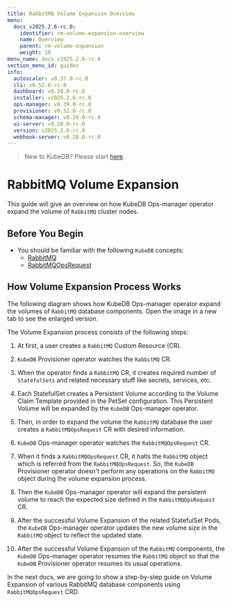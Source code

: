 ```yaml
---
title: RabbitMQ Volume Expansion Overview
menu:
  docs_v2025.2.6-rc.0:
    identifier: rm-volume-expansion-overview
    name: Overview
    parent: rm-volume-expansion
    weight: 10
menu_name: docs_v2025.2.6-rc.0
section_menu_id: guides
info:
  autoscaler: v0.37.0-rc.0
  cli: v0.52.0-rc.0
  dashboard: v0.28.0-rc.0
  installer: v2025.2.6-rc.0
  ops-manager: v0.39.0-rc.0
  provisioner: v0.52.0-rc.0
  schema-manager: v0.28.0-rc.0
  ui-server: v0.28.0-rc.0
  version: v2025.2.6-rc.0
  webhook-server: v0.28.0-rc.0
---
```


> New to KubeDB? Please start [here](/docs/v2025.2.6-rc.0/README).

# RabbitMQ Volume Expansion

This guide will give an overview on how KubeDB Ops-manager operator expand the volume of `RabbitMQ` cluster nodes.

## Before You Begin

- You should be familiar with the following `KubeDB` concepts:
  - [RabbitMQ](/docs/v2025.2.6-rc.0/guides/rabbitmq/concepts/rabbitmq)
  - [RabbitMQOpsRequest](/docs/v2025.2.6-rc.0/guides/rabbitmq/concepts/opsrequest)

## How Volume Expansion Process Works

The following diagram shows how KubeDB Ops-manager operator expand the volumes of `RabbitMQ` database components. Open the image in a new tab to see the enlarged version.

The Volume Expansion process consists of the following steps:

1. At first, a user creates a `RabbitMQ` Custom Resource (CR).

2. `KubeDB` Provisioner  operator watches the `RabbitMQ` CR.

3. When the operator finds a `RabbitMQ` CR, it creates required number of `StatefulSets` and related necessary stuff like secrets, services, etc.

4. Each StatefulSet creates a Persistent Volume according to the Volume Claim Template provided in the PetSet configuration. This Persistent Volume will be expanded by the `KubeDB` Ops-manager operator.

5. Then, in order to expand the volume the `RabbitMQ` database the user creates a `RabbitMQOpsRequest` CR with desired information.

6. `KubeDB` Ops-manager operator watches the `RabbitMQOpsRequest` CR.

7. When it finds a `RabbitMQOpsRequest` CR, it halts the `RabbitMQ` object which is referred from the `RabbitMQOpsRequest`. So, the `KubeDB` Provisioner  operator doesn't perform any operations on the `RabbitMQ` object during the volume expansion process.

8. Then the `KubeDB` Ops-manager operator will expand the persistent volume to reach the expected size defined in the `RabbitMQOpsRequest` CR.

9. After the successful Volume Expansion of the related StatefulSet Pods, the `KubeDB` Ops-manager operator updates the new volume size in the `RabbitMQ` object to reflect the updated state.

10. After the successful Volume Expansion of the `RabbitMQ` components, the `KubeDB` Ops-manager operator resumes the `RabbitMQ` object so that the `KubeDB` Provisioner  operator resumes its usual operations.

In the next docs, we are going to show a step-by-step guide on Volume Expansion of various RabbitMQ database components using `RabbitMQOpsRequest` CRD.
